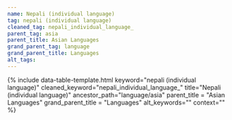 ```yaml
---
name: Nepali (individual language)
tag: nepali (individual language)
cleaned_tag: nepali_individual_language_
parent_tag: asia
parent_title: Asian Languages
grand_parent_tag: language
grand_parent_title: Languages
alt_tags: 
---
```


{% include data-table-template.html 
  keyword="nepali (individual language)" 
  cleaned_keyword="nepali_individual_language_" 
  title="Nepali (individual language)"
  ancestor_path="language/asia" 
  parent_title = "Asian Languages"
  grand_parent_title = "Languages"
  alt_keywords=""
  context=""
%}

